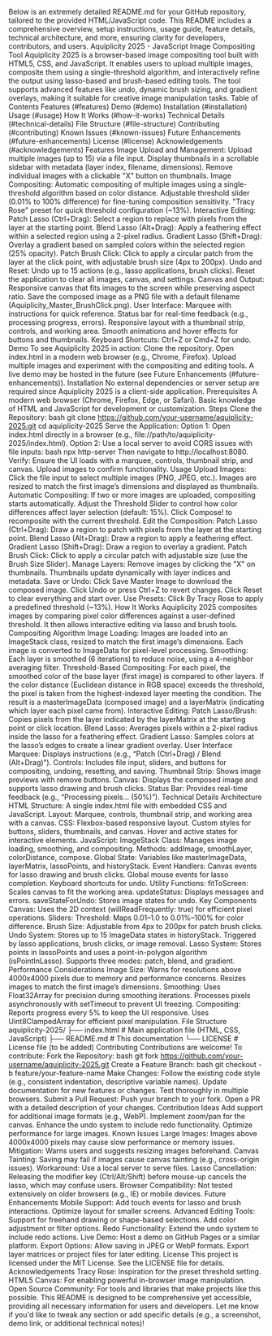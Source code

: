 Below is an extremely detailed README.md for your GitHub repository, tailored to the provided HTML/JavaScript code. This README includes a comprehensive overview, setup instructions, usage guide, feature details, technical architecture, and more, ensuring clarity for developers, contributors, and users.
Aquiplicity 2025 - JavaScript Image Compositing Tool
Aquiplicity 2025 is a browser-based image compositing tool built with HTML5, CSS, and JavaScript. It enables users to upload multiple images, composite them using a single-threshold algorithm, and interactively refine the output using lasso-based and brush-based editing tools. The tool supports advanced features like undo, dynamic brush sizing, and gradient overlays, making it suitable for creative image manipulation tasks.
Table of Contents
Features (#features)
Demo (#demo)
Installation (#installation)
Usage (#usage)
How It Works (#how-it-works)
Technical Details (#technical-details)
File Structure (#file-structure)
Contributing (#contributing)
Known Issues (#known-issues)
Future Enhancements (#future-enhancements)
License (#license)
Acknowledgements (#acknowledgements)
Features
Image Upload and Management:
Upload multiple images (up to 15) via a file input.
Display thumbnails in a scrollable sidebar with metadata (layer index, filename, dimensions).
Remove individual images with a clickable "X" button on thumbnails.
Image Compositing:
Automatic compositing of multiple images using a single-threshold algorithm based on color distance.
Adjustable threshold slider (0.01% to 100% difference) for fine-tuning composition sensitivity.
"Tracy Rose" preset for quick threshold configuration (~13%).
Interactive Editing:
Patch Lasso (Ctrl+Drag): Select a region to replace with pixels from the layer at the starting point.
Blend Lasso (Alt+Drag): Apply a feathering effect within a selected region using a 2-pixel radius.
Gradient Lasso (Shift+Drag): Overlay a gradient based on sampled colors within the selected region (25% opacity).
Patch Brush Click: Click to apply a circular patch from the layer at the click point, with adjustable brush size (4px to 200px).
Undo and Reset:
Undo up to 15 actions (e.g., lasso applications, brush clicks).
Reset the application to clear all images, canvas, and settings.
Canvas and Output:
Responsive canvas that fits images to the screen while preserving aspect ratio.
Save the composed image as a PNG file with a default filename (Aquiplicity_Master_BrushClick.png).
User Interface:
Marquee with instructions for quick reference.
Status bar for real-time feedback (e.g., processing progress, errors).
Responsive layout with a thumbnail strip, controls, and working area.
Smooth animations and hover effects for buttons and thumbnails.
Keyboard Shortcuts:
Ctrl+Z or Cmd+Z for undo.
Demo
To see Aquiplicity 2025 in action:
Clone the repository.
Open index.html in a modern web browser (e.g., Chrome, Firefox).
Upload multiple images and experiment with the compositing and editing tools.
A live demo may be hosted in the future (see Future Enhancements (#future-enhancements)).
Installation
No external dependencies or server setup are required since Aquiplicity 2025 is a client-side application.
Prerequisites
A modern web browser (Chrome, Firefox, Edge, or Safari).
Basic knowledge of HTML and JavaScript for development or customization.
Steps
Clone the Repository:
bash
git clone https://github.com/your-username/aquiplicity-2025.git
cd aquiplicity-2025
Serve the Application:
Option 1: Open index.html directly in a browser (e.g., file://path/to/aquiplicity-2025/index.html).
Option 2: Use a local server to avoid CORS issues with file inputs:
bash
npx http-server
Then navigate to http://localhost:8080.
Verify:
Ensure the UI loads with a marquee, controls, thumbnail strip, and canvas.
Upload images to confirm functionality.
Usage
Upload Images:
Click the file input to select multiple images (PNG, JPEG, etc.).
Images are resized to match the first image’s dimensions and displayed as thumbnails.
Automatic Compositing:
If two or more images are uploaded, compositing starts automatically.
Adjust the Threshold Slider to control how color differences affect layer selection (default: 15%).
Click Compose! to recomposite with the current threshold.
Edit the Composition:
Patch Lasso (Ctrl+Drag): Draw a region to patch with pixels from the layer at the starting point.
Blend Lasso (Alt+Drag): Draw a region to apply a feathering effect.
Gradient Lasso (Shift+Drag): Draw a region to overlay a gradient.
Patch Brush Click: Click to apply a circular patch with adjustable size (use the Brush Size Slider).
Manage Layers:
Remove images by clicking the "X" on thumbnails.
Thumbnails update dynamically with layer indices and metadata.
Save or Undo:
Click Save Master Image to download the composed image.
Click Undo or press Ctrl+Z to revert changes.
Click Reset to clear everything and start over.
Use Presets:
Click By Tracy Rose to apply a predefined threshold (~13%).
How It Works
Aquiplicity 2025 composites images by comparing pixel color differences against a user-defined threshold. It then allows interactive editing via lasso and brush tools.
Compositing Algorithm
Image Loading:
Images are loaded into an ImageStack class, resized to match the first image’s dimensions.
Each image is converted to ImageData for pixel-level processing.
Smoothing:
Each layer is smoothed (6 iterations) to reduce noise, using a 4-neighbor averaging filter.
Threshold-Based Compositing:
For each pixel, the smoothed color of the base layer (first image) is compared to other layers.
If the color distance (Euclidean distance in RGB space) exceeds the threshold, the pixel is taken from the highest-indexed layer meeting the condition.
The result is a masterImageData (composed image) and a layerMatrix (indicating which layer each pixel came from).
Interactive Editing:
Patch Lasso/Brush: Copies pixels from the layer indicated by the layerMatrix at the starting point or click location.
Blend Lasso: Averages pixels within a 2-pixel radius inside the lasso for a feathering effect.
Gradient Lasso: Samples colors at the lasso’s edges to create a linear gradient overlay.
User Interface
Marquee: Displays instructions (e.g., “Patch (Ctrl+Drag) / Blend (Alt+Drag)”).
Controls: Includes file input, sliders, and buttons for compositing, undoing, resetting, and saving.
Thumbnail Strip: Shows image previews with remove buttons.
Canvas: Displays the composed image and supports lasso drawing and brush clicks.
Status Bar: Provides real-time feedback (e.g., “Processing pixels... (50%)”).
Technical Details
Architecture
HTML Structure:
A single index.html file with embedded CSS and JavaScript.
Layout: Marquee, controls, thumbnail strip, and working area with a canvas.
CSS:
Flexbox-based responsive layout.
Custom styles for buttons, sliders, thumbnails, and canvas.
Hover and active states for interactive elements.
JavaScript:
ImageStack Class:
Manages image loading, smoothing, and compositing.
Methods: addImage, smoothLayer, colorDistance, compose.
Global State:
Variables like masterImageData, layerMatrix, lassoPoints, and historyStack.
Event Handlers:
Canvas events for lasso drawing and brush clicks.
Global mouse events for lasso completion.
Keyboard shortcuts for undo.
Utility Functions:
fitToScreen: Scales canvas to fit the working area.
updateStatus: Displays messages and errors.
saveStateForUndo: Stores image states for undo.
Key Components
Canvas: Uses the 2D context (willReadFrequently: true) for efficient pixel operations.
Sliders:
Threshold: Maps 0.01–1.0 to 0.01%–100% for color difference.
Brush Size: Adjustable from 4px to 200px for patch brush clicks.
Undo System:
Stores up to 15 ImageData states in historyStack.
Triggered by lasso applications, brush clicks, or image removal.
Lasso System:
Stores points in lassoPoints and uses a point-in-polygon algorithm (isPointInLasso).
Supports three modes: patch, blend, and gradient.
Performance Considerations
Image Size:
Warns for resolutions above 4000x4000 pixels due to memory and performance concerns.
Resizes images to match the first image’s dimensions.
Smoothing:
Uses Float32Array for precision during smoothing iterations.
Processes pixels asynchronously with setTimeout to prevent UI freezing.
Compositing:
Reports progress every 5% to keep the UI responsive.
Uses Uint8ClampedArray for efficient pixel manipulation.
File Structure
aquiplicity-2025/
├── index.html       # Main application file (HTML, CSS, JavaScript)
├── README.md        # This documentation
└── LICENSE          # License file (to be added)
Contributing
Contributions are welcome! To contribute:
Fork the Repository:
bash
git fork https://github.com/your-username/aquiplicity-2025.git
Create a Feature Branch:
bash
git checkout -b feature/your-feature-name
Make Changes:
Follow the existing code style (e.g., consistent indentation, descriptive variable names).
Update documentation for new features or changes.
Test thoroughly in multiple browsers.
Submit a Pull Request:
Push your branch to your fork.
Open a PR with a detailed description of your changes.
Contribution Ideas
Add support for additional image formats (e.g., WebP).
Implement zoom/pan for the canvas.
Enhance the undo system to include redo functionality.
Optimize performance for large images.
Known Issues
Large Images:
Images above 4000x4000 pixels may cause slow performance or memory issues.
Mitigation: Warns users and suggests resizing images beforehand.
Canvas Tainting:
Saving may fail if images cause canvas tainting (e.g., cross-origin issues).
Workaround: Use a local server to serve files.
Lasso Cancellation:
Releasing the modifier key (Ctrl/Alt/Shift) before mouse-up cancels the lasso, which may confuse users.
Browser Compatibility:
Not tested extensively on older browsers (e.g., IE) or mobile devices.
Future Enhancements
Mobile Support:
Add touch events for lasso and brush interactions.
Optimize layout for smaller screens.
Advanced Editing Tools:
Support for freehand drawing or shape-based selections.
Add color adjustment or filter options.
Redo Functionality:
Extend the undo system to include redo actions.
Live Demo:
Host a demo on GitHub Pages or a similar platform.
Export Options:
Allow saving in JPEG or WebP formats.
Export layer matrices or project files for later editing.
License
This project is licensed under the MIT License. See the LICENSE file for details.
Acknowledgements
Tracy Rose: Inspiration for the preset threshold setting.
HTML5 Canvas: For enabling powerful in-browser image manipulation.
Open Source Community: For tools and libraries that make projects like this possible.
This README is designed to be comprehensive yet accessible, providing all necessary information for users and developers. Let me know if you'd like to tweak any section or add specific details (e.g., a screenshot, demo link, or additional technical notes)!
